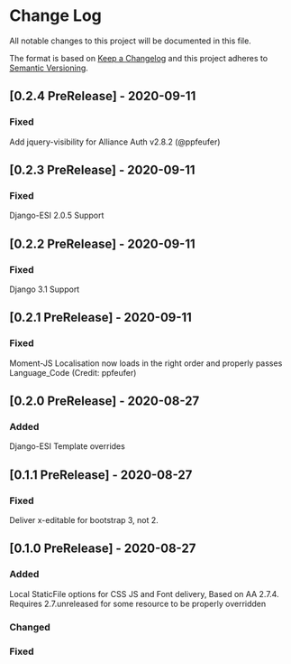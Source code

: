 # Change Log

All notable changes to this project will be documented in this file.

The format is based on [Keep a Changelog](http://keepachangelog.com/)
and this project adheres to [Semantic Versioning](http://semver.org/).

## [0.2.4 PreRelease] - 2020-09-11

### Fixed
Add jquery-visibility for Alliance Auth v2.8.2 (@ppfeufer)

## [0.2.3 PreRelease] - 2020-09-11

### Fixed

Django-ESI 2.0.5 Support

## [0.2.2 PreRelease] - 2020-09-11

### Fixed

Django 3.1 Support

## [0.2.1 PreRelease] - 2020-09-11

### Fixed

Moment-JS Localisation now loads in the right order and properly passes Language_Code (Credit: ppfeufer)

## [0.2.0 PreRelease] - 2020-08-27

### Added

Django-ESI Template overrides

## [0.1.1 PreRelease] - 2020-08-27

### Fixed

Deliver x-editable for bootstrap 3, not 2.

## [0.1.0 PreRelease] - 2020-08-27

### Added

Local StaticFile options for CSS JS and Font delivery, Based on AA 2.7.4. Requires 2.7.unreleased for some resource to be properly overridden

### Changed

### Fixed
